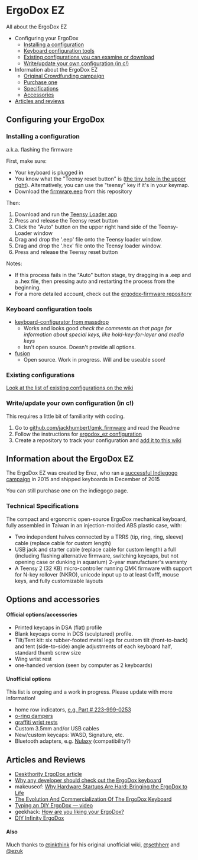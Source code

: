 # ErgoDox EZ

All about the ErgoDox EZ

- Configuring your ErgoDox
    - [Installing a configuration](#installing-a-configuration)
    - [Keyboard configuration tools](#keyboard-configuration-tools)
    - [Existing configurations you can examine or download](https://github.com/ErgoDox-EZ/docs/wiki/Existing-configurations)
    - [Write/update your own configuration (in c!)](#writeupdate-your-own-configuration (in c!))
- Information about the ErgoDox EZ
    - [Original Crowdfunding campaign](https://www.indiegogo.com/projects/ergodox-ez-an-incredible-mechanical-keyboard)
    - [Purchase one](https://www.indiegogo.com/projects/ergodox-ez-an-incredible-mechanical-keyboard)
    - [Specifications](#technical-specifications)
    - [Accessories](#accessories)
- [Articles and reviews](#articles-and-reviews)


## Configuring your ErgoDox


### Installing a configuration

a.k.a. flashing the firmware

First, make sure:

* Your keyboard is plugged in
* You know what the "Teensy reset button" is ([the tiny hole in the upper right](tiny_reset_button.jpg)). Alternatively, you can use the "teensy" key if it's in your keymap.
* Download the [firmware.eep](firmware.eep) from this repository

Then:

1. Download and run the [Teensy Loader app](http://www.pjrc.com/teensy/loader.html)
2. Press and release the Teensy reset button
3. Click the "Auto" button on the upper right hand side of the Teensy-Loader window
4. Drag and drop the '.eep' file onto the Teensy loader window. 
5. Drag and drop the '.hex' file onto the Teensy loader window.
6. Press and release the Teensy reset button

Notes:

* If this process fails in the "Auto" button stage, try dragging in a .eep and a .hex file, then pressing auto and restarting the process from the beginning.
* For a more detailed account, check out the [ergodox-firmware repository](https://github.com/benblazak/ergodox-firmware#load-firmware-onto-the-teensy)

### Keyboard configuration tools

- [keyboard-configurator from massdrop](https://keyboard-configurator.massdrop.com/ext/ergodox)
    - Works and looks good *check the comments on that page for information about special keys, like hold-key-for-layer and media keys*
    - Isn't open source. Doesn't provide all options.
- [fusion](https://github.com/ErgoDox-EZ/fusion)
    - Open source. Work in progress. Will and be useable soon!

### Existing configurations

[Look at the list of existing configurations on the wiki](https://github.com/ErgoDox-EZ/docs/wiki/Existing-configurations)



### Write/update your own configuration (in c!)

This requires a little bit of familiarity with coding.

1. Go to [github.com/jackhumbert/qmk_firmware](https://github.com/jackhumbert/qmk_firmware) and read the Readme
2. Follow the instructions for [ergodox_ez configuration](https://github.com/jackhumbert/qmk_firmware/tree/master/keyboard/ergodox_ez)
3. Create a repository to track your configuration and [add it to this wiki](https://github.com/ErgoDox-EZ/docs/wiki/Existing-configurations)


## Information about the ErgoDox EZ

The ErgoDox EZ was created by Erez, who ran a [successful Indiegogo campaign](https://www.indiegogo.com/projects/ergodox-ez-an-incredible-mechanical-keyboard) in 2015 and shipped keyboards in December of 2015

You can still purchase one on the indiegogo page.

### Technical Specifications

The compact and ergonomic open-source ErgoDox mechanical keyboard, fully assembled in Taiwan in an injection-molded ABS plastic case, with:

- Two independent halves connected by a TRRS (tip, ring, ring, sleeve) cable (replace cable for custom length)
- USB jack and starter cable (replace cable for custom length)
a full (including flashing alternative firmware, switching keycaps, but not opening case or dunking in aquarium) 2-year manufacturer's warranty
- A Teensy 2 (32 KB) micro-controller running QMK firmware with support for N-key rollover (NKRO), unicode input up to at least 0xfff, mouse keys, and fully customizable layouts

## Options and accessories

#### Official options/accessories

- Printed keycaps in DSA (flat) profile
- Blank keycaps come in DCS (sculptured) profile.
- Tilt/Tent kit: six rubber-footed metal legs for custom tilt (front-to-back) and tent (side-to-side) angle adjustments of each keyboard half, standard thumb screw size
- Wing wrist rest
- one-handed version (seen by computer as 2 keyboards)

#### Unofficial options

This list is ongoing and a work in progress. Please update with more information!

- home row indicators, [e.g. Part # 223-999-0253](http://shop.hooleon.com/)
- [o-ring dampers](http://www.wasdkeyboards.com/index.php/cherry-mx-rubber-o-ring-switch-dampeners-125pcs.html)
- [graffiti wrist rests](http://www.grifiti.com/products/ergodox-fat-wrist-pad-set-custom-fit-massdrop-split-keyboard-set)
- Custom 3.5mm and/or USB cables
- New/custom keycaps: WASD, Signature, etc.
- Bluetooth adapters, e.g. [Nulaxy](https://www.indiegogo.com/projects/keyboard-mouse-bluetooth-adapter/x/10804964) (compatibility?)


## Articles and Reviews

- [Deskthority ErgoDox article](http://deskthority.net/wiki/ErgoDox)
- [Why any developer should check out the ErgoDox keyboard](http://jjt.io/2013/11/25/why-any-developer-should-check-out-the-ergodox-keyboard/)
- makeuseof: [Why Hardware Startups Are Hard: Bringing the ErgoDox to Life](http://www.makeuseof.com/tag/time-founding-hardware-startup/)
- [The Evolution And Commercialization Of The ErgoDox Keyboard](http://trauring.org/the-evolution-and-commercialization-of-the-ergodox-keyboard/)
- [Typing an DIY ErgoDox — video](https://www.youtube.com/watch?v=M8aQS4bRv6w)
- geekhack: [How are you liking your ErgoDox?](https://geekhack.org/index.php?topic=42231.0)
- [DIY Infinity ErgoDox](https://www.massdrop.com/buy/infinity-ergodox)


#### Also

Much thanks to [@inkthink](https://github.com/inkthink) for his original unofficial wiki, [@sethherr](https://github.com/sethherr) and [@ezuk](https://github.com/ezuk)
